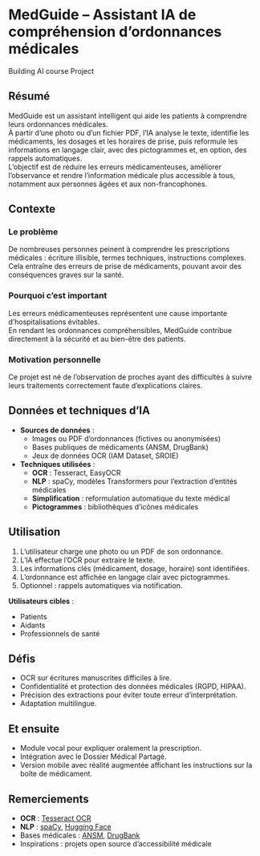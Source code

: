 # MedGuide – Assistant IA de compréhension d’ordonnances médicales
Building AI course Project

## Résumé
MedGuide est un assistant intelligent qui aide les patients à comprendre leurs ordonnances médicales.  
À partir d’une photo ou d’un fichier PDF, l’IA analyse le texte, identifie les médicaments, les dosages et les horaires de prise, puis reformule les informations en langage clair, avec des pictogrammes et, en option, des rappels automatiques.  
L’objectif est de réduire les erreurs médicamenteuses, améliorer l’observance et rendre l’information médicale plus accessible à tous, notamment aux personnes âgées et aux non-francophones.

## Contexte
### Le problème
De nombreuses personnes peinent à comprendre les prescriptions médicales : écriture illisible, termes techniques, instructions complexes.  
Cela entraîne des erreurs de prise de médicaments, pouvant avoir des conséquences graves sur la santé.

### Pourquoi c’est important
Les erreurs médicamenteuses représentent une cause importante d’hospitalisations évitables.  
En rendant les ordonnances compréhensibles, MedGuide contribue directement à la sécurité et au bien-être des patients.

### Motivation personnelle
Ce projet est né de l’observation de proches ayant des difficultés à suivre leurs traitements correctement faute d’explications claires.

## Données et techniques d’IA
- **Sources de données** :
  - Images ou PDF d’ordonnances (fictives ou anonymisées)
  - Bases publiques de médicaments (ANSM, DrugBank)
  - Jeux de données OCR (IAM Dataset, SROIE)
- **Techniques utilisées** :
  - **OCR** : Tesseract, EasyOCR
  - **NLP** : spaCy, modèles Transformers pour l’extraction d’entités médicales
  - **Simplification** : reformulation automatique du texte médical
  - **Pictogrammes** : bibliothèques d’icônes médicales

## Utilisation
1. L’utilisateur charge une photo ou un PDF de son ordonnance.
2. L’IA effectue l’OCR pour extraire le texte.
3. Les informations clés (médicament, dosage, horaire) sont identifiées.
4. L’ordonnance est affichée en langage clair avec pictogrammes.
5. Optionnel : rappels automatiques via notification.

**Utilisateurs cibles** :
- Patients
- Aidants
- Professionnels de santé

## Défis
- OCR sur écritures manuscrites difficiles à lire.
- Confidentialité et protection des données médicales (RGPD, HIPAA).
- Précision des extractions pour éviter toute erreur d’interprétation.
- Adaptation multilingue.

## Et ensuite
- Module vocal pour expliquer oralement la prescription.
- Intégration avec le Dossier Médical Partagé.
- Version mobile avec réalité augmentée affichant les instructions sur la boîte de médicament.

## Remerciements
- **OCR** : [Tesseract OCR](https://github.com/tesseract-ocr/tesseract)
- **NLP** : [spaCy](https://spacy.io/), [Hugging Face](https://huggingface.co/)
- Bases médicales : [ANSM](https://ansm.sante.fr/), [DrugBank](https://go.drugbank.com/)
- Inspirations : projets open source d’accessibilité médicale
